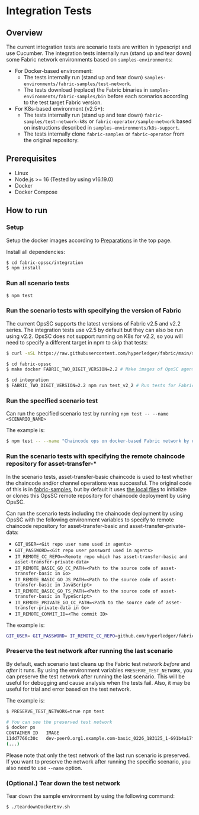 # Integration Tests

## Overview

The current integration tests are scenario tests are written in typescript and use Cucumber.
The integration tests internally run (stand up and tear down) some Fabric network environments based on `samples-environments`:
- For Docker-based environment:
  - The tests internally run (stand up and tear down) `samples-environments/fabric-samples/test-network`.
  - The tests download (replace) the Fabric binaries in `samples-environments/fabric-samples/bin` before each scenarios according to the test target Fabric version.
- For K8s-based environment (v2.5+):
  - The tests internally run (stand up and tear down) `fabric-samples/test-network-k8s` or `fabric-operator/sample-network` based on instructions described in `samples-environments/k8s-support`.
  - The tests internally clone `fabric-samples` or `fabric-operator` from the original repository.

## Prerequisites

- Linux
- Node.js >= 16 (Tested by using v16.19.0)
- Docker
- Docker Compose

## How to run

### Setup

Setup the docker images according to [Preparations](../README.md#preparations) in the top page.

Install all dependencies:

```bash
$ cd fabric-opssc/integration
$ npm install
```

### Run all scenario tests

```bash
$ npm test
```

### Run the scenario tests with specifying the version of Fabric

The current OpsSC supports the latest versions of Fabric v2.5 and v2.2 series.
The integration tests use v2.5 by default but they can also be run using v2.2.
OpsSC does not support running on K8s for v2.2, so you will need to specify a
different target in npm to skip that tests:

```bash
$ curl -sSL https://raw.githubusercontent.com/hyperledger/fabric/main/scripts/install-fabric.sh | bash -s -- -f 2.2.12 -c 1.5.6 b d

$ cd fabric-opssc
$ make docker FABRIC_TWO_DIGIT_VERSION=2.2 # Make images of OpsSC agent and API server for v2.2

$ cd integration
$ FABRIC_TWO_DIGIT_VERSION=2.2 npm run test_v2_2 # Run tests for Fabric v2.2
```

### Run the specified scenario test

Can run the specified scenario test by running `npm test -- --name <SCENARIO_NAME>`

The example is:

```bash
$ npm test -- --name "Chaincode ops on docker-based Fabric network by using OpsSC"
```

### Run the scenario tests with specifying the remote chaincode repository for asset-transfer-\*

In the scenario tests, asset-transfer-basic chaincode is used to test whether the chaincode and/or channel operations was successful.
The original code of this is in [fabric-samples](https://github.com/hyperledger/fabric-samples),
but by default it uses [the local files](../sample-environments/fabric-samples) to initialize
or clones this OpsSC remote repository for chaincode deployment by using OpsSC.

Can run the scenario tests including the chaincode deployment by using OpsSC with the following environment variables to specify to remote chaincode repository for asset-transfer-basic and asset-transfer-private-data:

- `GIT_USER=<Git repo user name used in agents>`
- `GIT_PASSWORD=<Git repo user password used in agents>`
- `IT_REMOTE_CC_REPO=<Remote repo which has asset-transfer-basic and asset-transfer-private-data>`
- `IT_REMOTE_BASIC_GO_CC_PATH=<Path to the source code of asset-transfer-basic in Go>`
- `IT_REMOTE_BASIC_GO_JS_PATH=<Path to the source code of asset-transfer-basic in JavaScript>`
- `IT_REMOTE_BASIC_GO_TS_PATH=<Path to the source code of asset-transfer-basic in TypeScript>`
- `IT_REMOTE_PRIVATE_GO_CC_PATH=<Path to the source code of asset-transfer-private-data in Go>`
- `IT_REMOTE_COMMIT_ID=<The commit ID>`

The example is:

```bash
GIT_USER= GIT_PASSWORD= IT_REMOTE_CC_REPO=github.com/hyperledger/fabric-samples IT_REMOTE_BASIC_GO_CC_PATH=asset-transfer-basic/chaincode-go IT_REMOTE_BASIC_JS_CC_PATH=asset-transfer-basic/chaincode-javascript IT_REMOTE_BASIC_TS_CC_PATH=asset-transfer-basic/chaincode-typescript IT_REMOTE_PRIVATE_GO_CC_PATH=asset-transfer-private/chaincode-go IT_REMOTE_COMMIT_ID=main npm test
```

### Preserve the test network after running the last scenario

By default, each scenario test cleans up the Fabric test network _before_ and _after_ it runs.
By using the environment variables `PRESERVE_TEST_NETWORK`, you can preserve the test network after running the last scenario.
This will be useful for debugging and cause analysis when the tests fail. Also, it may be useful for trial and error based on the test network.

The example is:

```bash
$ PRESERVE_TEST_NETWORK=true npm test

# You can see the preserved test network
$ docker ps
CONTAINER ID   IMAGE                                                                                                                                                                              COMMAND                  CREATED         STATUS         PORTS                              NAMES
11dd7766c30c   dev-peer0.org1.example.com-basic_0226_183125_1-691b4a17fec6ac6efb41da73b2882349145a2ab695723f398041e3c8b09ca151-179a17e1cc36054ef4d71369002e419c7c26d1e23ee3634c600971b9c20454ee   "chaincode -peer.add…"   2 minutes ago   Up 2 minutes                                      dev-peer0.org1.example.com-basic_0226_183125_1-691b4a17fec6ac6efb41da73b2882349145a2ab695723f398041e3c8b09ca151
(...)
```

Please note that only the test network of the last run scenario is preserved.
If you want to preserve the network after running the specific scenario, you also need to use `--name` option.

### (Optional.) Tear down the test network

Tear down the sample environment by using the following command:

```bash
$ ./teardownDockerEnv.sh
```
